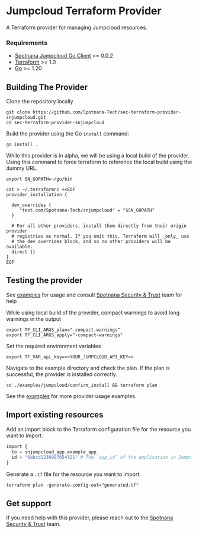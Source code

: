 # Jumpcloud Terraform Provider
A Terraform provider for managing Jumpcloud resources.

### Requirements
- [Spotnana Jumpcloud Go Client](https://github.com/Spotnana-Tech/sec-jumpcloud-client-go) >= 0.0.2
- [Terraform](https://developer.hashicorp.com/terraform/downloads) >= 1.0
- [Go](https://golang.org/doc/install) >= 1.20

## Building The Provider
Clone the repository locally
```shell
git clone https://github.com/Spotnana-Tech/sec-terraform-provider-snjumpcloud.git
cd sec-terraform-provider-snjumpcloud
```
Build the provider using the Go `install` command:

```shell
go install .
```

While this provider is in alpha, we will be using a local build of the provider. Using this command to force terraform to reference the local build using the dummy URL.

```shell
export SN_GOPATH=~/go/bin 

cat > ~/.terraformrc <<EOF
provider_installation {

  dev_overrides {
     "test.com/Spotnana-Tech/snjumpcloud" = "$SN_GOPATH"  
  }

  # For all other providers, install them directly from their origin provider
  # registries as normal. If you omit this, Terraform will _only_ use
  # the dev_overrides block, and so no other providers will be available.
  direct {}
}
EOF
```

## Testing the provider
See [examples](examples) for usage and consult [Spotnana Security & Trust](https://spotnana.slack.com/archives/C03SV2FGLN7) team for help

While using local build of the provider, compact warnings to avoid long warnings in the output
```shell
export TF_CLI_ARGS_plan="-compact-warnings"
export TF_CLI_ARGS_apply="-compact-warnings"
```
Set the required environment variables
```shell
export TF_VAR_api_key=<<YOUR_JUMPCLOUD_API_KEY>>
```
Navigate to the example directory and check the plan. If the plan is successful, the provider is installed correctly.
```shell
cd ./examples/jumpcloud/confirm_install && terraform plan
```

See the [examples](examples/snjumpcloud) for more provider usage examples.


## Import existing resources

Add an import block to the Terraform configuration file for the resource you want to import.
```terraform
import {
  to = snjumpcloud_app.example_app
  id = "6abcd1230987654321" # The `app_id` of the application in Jumpcloud
}
```
Generate a `.tf` file for the resource you want to import.
```shell
terraform plan -generate-config-out="generated.tf"
```

## Get support
If you need help with this provider, please reach out to the [Spotnana Security & Trust](https://spotnana.slack.com/archives/C03SV2FGLN7) team.
